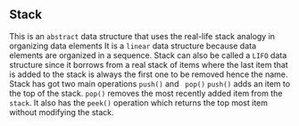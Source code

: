 ## Stack

This is an `abstract` data structure that uses the real-life stack analogy in organizing data elements
It is a `linear` data structure because data elements are organized in a sequence.
Stack can also be called a `LIFO` data structure since it borrows from a real stack of items where the last item that is added to the stack is always the first one to be removed hence the name.
Stack has got two main operations `push()` and ` pop()`
`push()` adds an item to the top of the stack.
`pop()` removes the most recently added item from the `stack`.
It also has the `peek()` operation which returns the top most item without modifying the stack.
